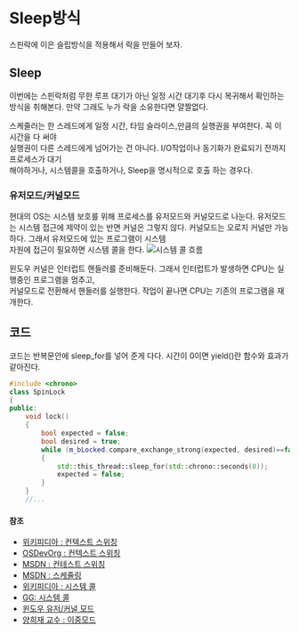 # Sleep방식

스핀락에 이은 슬립방식을 적용해서 락을 만들어 보자.

## Sleep

이번에는 스핀락처럼 무한 루프 대기가 아닌 일정 시간 대기후 다시 복귀해서 확인하는  
방식을 취해본다. 만약 그래도 누가 락을 소유한다면 얄짤없다.

스케줄러는 한 스레드에게 일정 시간, 타임 슬라이스,만큼의 실행권을 부여한다. 꼭 이 시간을 다 써야  
실행권이 다른 스레드에게 넘어가는 건 아니다. I/O작업이나 동기화가 완료되기 전까지 프로세스가 대기  
해야하거나, 시스템콜을 호출하거나, Sleep을 명시적으로 호출 하는 경우다.

### 유저모드/커널모드

현대의 OS는 시스템 보호를 위해 프로세스를 유저모드와 커널모드로 나눈다. 유저모드는 시스템 접근에 제약이
있는 반면 커널은 그렇지 않다. 커널모드는 오로지 커널만 가능하다. 그래서 유저모드에 있는 프로그램이 시스템  
자원에 접근이 필요하면 시스템 콜을 한다.
![시스템 콜 흐름](https://www.cs.uic.edu/~jbell/CourseNotes/OperatingSystems/images/Chapter1/1_10_UserToKernelMode.jpg)

윈도우 커널은 인터럽트 핸들러를 준비해둔다. 그래서 인터럽트가 발생하면 CPU는 실행중인 프로그램을 멈추고,  
커널모드로 전환해서 핸들러를 실행한다. 작업이 끝나면 CPU는 기존의 프로그램을 재개한다.

## 코드

코드는 반복문안에 sleep_for를 넣어 준게 다다. 시간이 0이면 yield()란 함수와 효과가 같아진다.

```c++
#include <chrono>
class SpinLock
{
public:
	void lock()
	{
		bool expected = false;
		bool desired = true;
		while (m_bLocked.compare_exchange_strong(expected, desired)==false)
		{
			std::this_thread::sleep_for(std::chrono::seconds(0));
			expected = false;
		}
	}
    //...
```

#### 참조

- [위키피디아 : 컨텍스트 스위칭](https://en.wikipedia.org/wiki/Context_switch)
- [OSDevOrg : 컨텍스트 스위칭](https://wiki.osdev.org/Context_Switching)
- [MSDN : 컨테스트 스위칭](https://learn.microsoft.com/en-us/windows/win32/procthread/context-switches)
- [MSDN : 스케쥴링](https://learn.microsoft.com/en-us/windows/win32/procthread/scheduling)
- [위키피디아 : 시스템 콜](https://en.wikipedia.org/wiki/System_call)
- [GG: 시스템 콜](https://www.geeksforgeeks.org/introduction-of-system-call/)
- [윈도우 유저/커널 모드](https://en.wikibooks.org/wiki/Windows_Programming/User_Mode_vs_Kernel_Mode#Kernel_Mode,_Interrupts,_and_System_Calls)
- [양희재 교수 : 이중모드](https://velog.io/@codemcd/%EC%9A%B4%EC%98%81%EC%B2%B4%EC%A0%9COS-3.-%EC%9D%B4%EC%A4%91%EB%AA%A8%EB%93%9C%EC%99%80-%EB%B3%B4%ED%98%B8)
